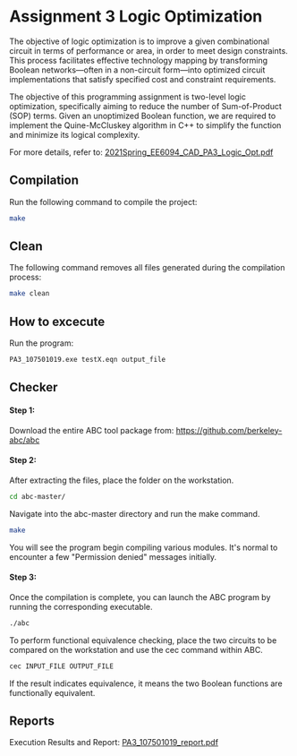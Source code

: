 # Assignment 3 Logic Optimization
The objective of logic optimization is to improve a given combinational circuit in terms of performance or area, in order to meet design constraints. This process facilitates effective technology mapping by transforming Boolean networks—often in a non-circuit form—into optimized circuit implementations that satisfy specified cost and constraint requirements.  
  
The objective of this programming assignment is two-level logic optimization, specifically aiming to reduce the number of Sum-of-Product (SOP) terms. Given an unoptimized Boolean function, we are required to implement the Quine-McCluskey algorithm in C++ to simplify the function and minimize its logical complexity.  
  
For more details, refer to: [2021Spring_EE6094_CAD_PA3_Logic_Opt.pdf](2021Spring_EE6094_CAD_PA3_Logic_Opt.pdf)

## Compilation
Run the following command to compile the project:
```sh
make
```

## Clean
The following command removes all files generated during the compilation process:
```sh
make clean
```

## How to excecute
Run the program: 
```sh
PA3_107501019.exe testX.eqn output_file
```

## Checker
#### Step 1: 
Download the entire ABC tool package from:
https://github.com/berkeley-abc/abc

#### Step 2:  
After extracting the files, place the folder on the workstation.
```sh
cd abc-master/
```
Navigate into the abc-master directory and run the make command.
```sh
make
```
You will see the program begin compiling various modules. It's normal to encounter a few "Permission denied" messages initially.

#### Step 3: 
Once the compilation is complete, you can launch the ABC program by running the corresponding executable.
```sh
./abc
```
To perform functional equivalence checking, place the two circuits to be compared on the workstation and use the cec command within ABC.
```sh
cec INPUT_FILE OUTPUT_FILE
```
If the result indicates equivalence, it means the two Boolean functions are functionally equivalent.

## Reports
Execution Results and Report: 
[PA3_107501019_report.pdf](PA3_107501019_report.pdf)
